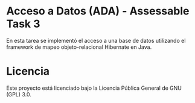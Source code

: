 # Acceso a Datos (ADA) - Assessable Task 3 

En esta tarea se implementó el acceso a una base de datos utilizando el framework de mapeo objeto-relacional Hibernate en Java.

# Licencia

Este proyecto está licenciado bajo la Licencia Pública General de GNU (GPL) 3.0.
